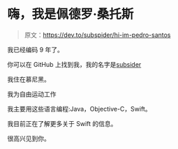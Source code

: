 # 嗨，我是佩德罗·桑托斯

> 原文：<https://dev.to/subspider/hi-im-pedro-santos>

我已经编码 9 年了。

你可以在 GitHub 上找到我，我的名字是[subsider](https://github.com/subspider)

我住在慕尼黑。

我为自由运动工作

我主要用这些语言编程:Java，Objective-C，Swift。

我目前正在了解更多关于 Swift 的信息。

很高兴见到你。